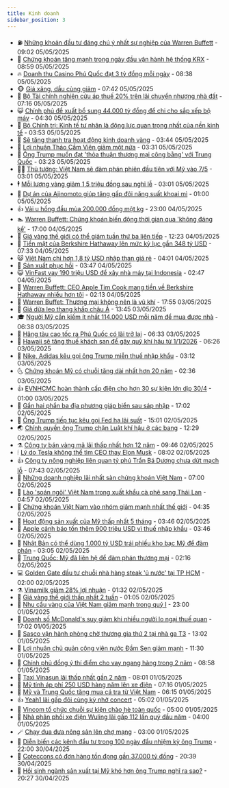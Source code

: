 ```yaml
---
title: Kinh doanh
sidebar_position: 3
---
```


<!-- vnexpress-kinh-doanh:START -->
- ⛽️ [Những khoản đầu tư đáng chú ý nhất sự nghiệp của Warren Buffett](https://vnexpress.net/nhung-khoan-dau-tu-dang-chu-y-nhat-su-nghiep-cua-warren-buffett-4881641.html) - 09:02 05/05/2025
- 🐲 [Chứng khoán tăng mạnh trong ngày đầu vận hành hệ thống KRX](https://vnexpress.net/chung-khoan-tang-manh-trong-ngay-dau-van-hanh-he-thong-krx-4881875.html) - 08:59 05/05/2025
- 🔥 [Doanh thu Casino Phú Quốc đạt 3 tỷ đồng mỗi ngày](https://vnexpress.net/doanh-thu-casino-phu-quoc-dat-3-ty-dong-moi-ngay-4881836.html) - 08:38 05/05/2025
- 🐵 [Giá xăng, dầu cùng giảm](https://vnexpress.net/gia-xang-moi-nhat-hom-nay-5-5-4881806.html) - 07:42 05/05/2025
- 🦅 [Bộ Tài chính nghiên cứu áp thuế 20% trên lãi chuyển nhượng nhà đất](https://vnexpress.net/bo-tai-chinh-nghien-cuu-ap-thue-20-tren-lai-chuyen-nhuong-nha-dat-4881779.html) - 07:16 05/05/2025
- 😺 [Chính phủ đề xuất bổ sung 44.000 tỷ đồng để chi cho sắp xếp bộ máy](https://vnexpress.net/chinh-phu-de-xuat-bo-sung-44-000-ty-dong-de-chi-cho-sap-xep-bo-may-4881680.html) - 04:30 05/05/2025
- 🤩 [Bộ Chính trị: Kinh tế tư nhân là động lực quan trọng nhất của nền kinh tế](https://vnexpress.net/bo-chinh-tri-kinh-te-tu-nhan-la-dong-luc-quan-trong-nhat-cua-nen-kinh-te-4881704.html) - 03:53 05/05/2025
- 🌮 [Sẽ tăng thanh tra hoạt động kinh doanh vàng](https://vnexpress.net/se-tang-thanh-tra-hoat-dong-kinh-doanh-vang-4881658.html) - 03:44 05/05/2025
- 🧰 [Lợi nhuận Thảo Cầm Viên giảm một nửa](https://vnexpress.net/loi-nhuan-thao-cam-vien-giam-mot-nua-4881654.html) - 03:31 05/05/2025
- 🤔 [Ông Trump muốn đạt &#39;thỏa thuận thương mại công bằng&#39; với Trung Quốc](https://vnexpress.net/ong-trump-muon-dat-thoa-thuan-thuong-mai-cong-bang-voi-trung-quoc-4881620.html) - 03:23 05/05/2025
- 🧑‍💻 [Thủ tướng: Việt Nam sẽ đàm phán phiên đầu tiên với Mỹ vào 7/5](https://vnexpress.net/thu-tuong-viet-nam-se-dam-phan-phien-dau-tien-voi-my-vao-7-5-4881653.html) - 03:01 05/05/2025
- 🕴 [Mỗi lượng vàng giảm 1,5 triệu đồng sau nghỉ lễ](https://vnexpress.net/moi-luong-vang-giam-1-5-trieu-dong-sau-nghi-le-4881639.html) - 03:01 05/05/2025
- 🦩 [Dự án của Ajinomoto giúp tăng gấp đôi năng suất khoai mì](https://vnexpress.net/du-an-cua-ajinomoto-giup-tang-gap-doi-nang-suat-khoai-mi-4866707.html) - 01:00 05/05/2025
- 👍 [Vải u hồng đầu mùa 200.000 đồng một kg](https://vnexpress.net/vai-u-hong-dau-mua-200-000-dong-mot-kg-4881357.html) - 23:00 04/05/2025
- 🏊 [Warren Buffett: Chứng khoán biến động thời gian qua &#39;không đáng kể&#39;](https://vnexpress.net/warren-buffett-chung-khoan-bien-dong-thoi-gian-qua-khong-dang-ke-4881473.html) - 17:00 04/05/2025
- 🤡 [Giá vàng thế giới có thể giảm tuần thứ ba liên tiếp](https://vnexpress.net/gia-vang-the-gioi-co-the-giam-tuan-thu-ba-lien-tiep-4881481.html) - 12:23 04/05/2025
- 👀 [Tiền mặt của Berkshire Hathaway lên mức kỷ lục gần 348 tỷ USD](https://vnexpress.net/tien-mat-cua-berkshire-hathaway-len-muc-ky-luc-gan-348-ty-usd-4881404.html) - 07:33 04/05/2025
- 😺 [Việt Nam chi hơn 1,8 tỷ USD nhập than giá rẻ](https://vnexpress.net/viet-nam-chi-hon-1-8-ty-usd-nhap-than-gia-re-4881374.html) - 04:01 04/05/2025
- 🦣 [Sản xuất phục hồi](https://vnexpress.net/san-xuat-phuc-hoi-4881345.html) - 03:47 04/05/2025
- 😺 [VinFast vay 190 triệu USD để xây nhà máy tại Indonesia](https://vnexpress.net/vinfast-vay-190-trieu-usd-de-xay-nha-may-tai-indonesia-4881353.html) - 02:47 04/05/2025
- 💼 [Warren Buffett: CEO Apple Tim Cook mang tiền về Berkshire Hathaway nhiều hơn tôi](https://vnexpress.net/warren-buffett-ceo-apple-tim-cook-mang-tien-ve-berkshire-hathaway-nhieu-hon-toi-4881340.html) - 02:13 04/05/2025
- 🤗 [Warren Buffet: Thương mại không nên là vũ khí](https://vnexpress.net/warren-buffet-thuong-mai-khong-nen-la-vu-khi-4881304.html) - 17:55 03/05/2025
- 👀 [Giá dừa leo thang khắp châu Á](https://vnexpress.net/gia-dua-leo-thang-khap-chau-a-4881169.html) - 13:45 03/05/2025
- 🎓 [Người Mỹ cần kiếm ít nhất 114.000 USD mỗi năm để mua được nhà](https://vnexpress.net/nguoi-my-can-kiem-it-nhat-114-000-usd-moi-nam-de-mua-duoc-nha-4881179.html) - 06:38 03/05/2025
- 🗽 [Hãng tàu cao tốc ra Phú Quốc có lãi trở lại](https://vnexpress.net/hang-tau-cao-toc-ra-phu-quoc-co-lai-tro-lai-4881192.html) - 06:33 03/05/2025
- 🚀 [Hawaii sẽ tăng thuế khách sạn để gây quỹ khí hậu từ 1/1/2026](https://vnexpress.net/hawaii-se-tang-thue-khach-san-de-gay-quy-khi-hau-tu-1-1-2026-4881200.html) - 06:26 03/05/2025
- 🤗 [Nike, Adidas kêu gọi ông Trump miễn thuế nhập khẩu](https://vnexpress.net/nike-adidas-keu-goi-ong-trump-mien-thue-nhap-khau-4881138.html) - 03:12 03/05/2025
- 🌜 [Chứng khoán Mỹ có chuỗi tăng dài nhất hơn 20 năm](https://vnexpress.net/chung-khoan-my-co-chuoi-tang-dai-nhat-hon-20-nam-4881139.html) - 02:36 03/05/2025
- 👍 [EVNHCMC hoàn thành cấp điện cho hơn 30 sự kiện lớn dịp 30/4](https://vnexpress.net/evnhcmc-hoan-thanh-cap-dien-cho-hon-30-su-kien-lon-dip-30-4-4881063.html) - 01:00 03/05/2025
- 🤖 [Gần hai phần ba địa phương giáp biển sau sáp nhập](https://vnexpress.net/gan-hai-phan-ba-dia-phuong-giap-bien-sau-sap-nhap-4876725.html) - 17:02 02/05/2025
- 🫣 [Ông Trump tiếp tục kêu gọi Fed hạ lãi suất](https://vnexpress.net/ong-trump-tiep-tuc-keu-goi-fed-ha-lai-suat-4881084.html) - 15:01 02/05/2025
- 🌏 [Chính quyền ông Trump chặn Luật khí hậu ở các bang](https://vnexpress.net/chinh-quyen-ong-trump-chan-luat-khi-hau-o-cac-bang-4881002.html) - 12:29 02/05/2025
- ⚗️ [Công ty bán vàng mã lãi thấp nhất hơn 12 năm](https://vnexpress.net/cong-ty-ban-vang-ma-lai-thap-nhat-hon-12-nam-4880991.html) - 09:46 02/05/2025
- 🕯 [Lý do Tesla không thể tìm CEO thay Elon Musk](https://vnexpress.net/ly-do-tesla-khong-the-tim-ceo-thay-elon-musk-4880942.html) - 08:02 02/05/2025
- 👍 [Công ty nông nghiệp liên quan tỷ phú Trần Bá Dương chưa dứt mạch lỗ](https://vnexpress.net/cong-ty-nong-nghiep-lien-quan-ty-phu-tran-ba-duong-chua-dut-mach-lo-4880939.html) - 07:43 02/05/2025
- 🤠 [Những doanh nghiệp lãi nhất sàn chứng khoán Việt Nam](https://vnexpress.net/nhung-doanh-nghiep-lai-nhat-san-chung-khoan-viet-nam-4880931.html) - 07:00 02/05/2025
- 🌊 [Lào &#39;soán ngôi&#39; Việt Nam trong xuất khẩu cà phê sang Thái Lan](https://vnexpress.net/lao-soan-ngoi-viet-nam-trong-xuat-khau-ca-phe-sang-thai-lan-4880672.html) - 04:57 02/05/2025
- 🌈 [Chứng khoán Việt Nam vào nhóm giảm mạnh nhất thế giới](https://vnexpress.net/chung-khoan-viet-nam-vao-nhom-giam-manh-nhat-the-gioi-4880899.html) - 04:35 02/05/2025
- 🥳 [Hoạt động sản xuất của Mỹ thấp nhất 5 tháng](https://vnexpress.net/hoat-dong-san-xuat-cua-my-thap-nhat-5-thang-4880824.html) - 03:46 02/05/2025
- 🐻 [Apple cảnh báo tốn thêm 900 triệu USD vì thuế nhập khẩu](https://vnexpress.net/apple-canh-bao-ton-them-900-trieu-usd-vi-thue-nhap-khau-4880823.html) - 03:46 02/05/2025
- 💫 [Nhật Bản có thể dùng 1.000 tỷ USD trái phiếu kho bạc Mỹ để đàm phán](https://vnexpress.net/nhat-ban-co-the-dung-1-000-ty-usd-trai-phieu-kho-bac-my-de-dam-phan-4880868.html) - 03:05 02/05/2025
- 🤩 [Trung Quốc: Mỹ đã liên hệ để đàm phán thương mại](https://vnexpress.net/trung-quoc-my-da-lien-he-de-dam-phan-thuong-mai-4880861.html) - 02:16 02/05/2025
- 💻 [Golden Gate đầu tư chuỗi nhà hàng steak &#39;ủ nước&#39; tại TP HCM](https://vnexpress.net/golden-gate-dau-tu-chuoi-nha-hang-steak-u-nuoc-tai-tp-hcm-4877544.html) - 02:00 02/05/2025
- ⚗️ [Vinamilk giảm 28% lợi nhuận](https://vnexpress.net/vinamilk-giam-28-loi-nhuan-4880829.html) - 01:32 02/05/2025
- 🌈 [Giá vàng thế giới thấp nhất 2 tuần](https://vnexpress.net/gia-vang-the-gioi-thap-nhat-2-tuan-4880822.html) - 01:05 02/05/2025
- 🌝 [Nhu cầu vàng của Việt Nam giảm mạnh trong quý I](https://vnexpress.net/nhu-cau-vang-cua-viet-nam-giam-manh-trong-quy-i-4880790.html) - 23:00 01/05/2025
- 🥸 [Doanh số McDonald&#39;s suy giảm khi nhiều người lo ngại thuế quan](https://vnexpress.net/doanh-so-mcdonald-s-suy-giam-khi-nhieu-nguoi-lo-ngai-thue-quan-4880774.html) - 17:02 01/05/2025
- 🦆 [Sasco vận hành phòng chờ thương gia thứ 2 tại nhà ga T3](https://vnexpress.net/sasco-van-hanh-phong-cho-thuong-gia-thu-2-tai-nha-ga-t3-4880757.html) - 13:02 01/05/2025
- 🌋 [Lợi nhuận chủ quản công viên nước Đầm Sen giảm mạnh](https://vnexpress.net/loi-nhuan-chu-quan-cong-vien-nuoc-dam-sen-giam-manh-4880706.html) - 11:30 01/05/2025
- 🦍 [Chính phủ đồng ý thí điểm cho vay ngang hàng trong 2 năm](https://vnexpress.net/chinh-phu-dong-y-thi-diem-cho-vay-ngang-hang-trong-2-nam-4880701.html) - 08:58 01/05/2025
- 🤔 [Taxi Vinasun lãi thấp nhất gần 2 năm](https://vnexpress.net/taxi-vinasun-lai-thap-nhat-gan-2-nam-4880634.html) - 08:01 01/05/2025
- 🧰 [Mỹ tính áp phí 250 USD hàng năm lên xe điện](https://vnexpress.net/my-tinh-ap-phi-250-usd-hang-nam-len-xe-dien-4880671.html) - 07:16 01/05/2025
- 🌝 [Mỹ và Trung Quốc tăng mua cá tra từ Việt Nam](https://vnexpress.net/my-va-trung-quoc-tang-mua-ca-tra-tu-viet-nam-4880630.html) - 06:15 01/05/2025
- 👍 [Yeah1 lãi gấp đôi cùng kỳ nhờ concert](https://vnexpress.net/yeah1-lai-gap-doi-cung-ky-nho-concert-4880615.html) - 05:02 01/05/2025
- 🗽 [Vincom tổ chức chuỗi sự kiện chào hè toàn quốc](https://vnexpress.net/vincom-to-chuc-chuoi-su-kien-chao-he-toan-quoc-4880654.html) - 05:00 01/05/2025
- 🐎 [Nhà phân phối xe điện Wuling lãi gấp 112 lần quý đầu năm](https://vnexpress.net/nha-phan-phoi-xe-dien-wuling-lai-gap-112-lan-quy-dau-nam-4880623.html) - 04:00 01/05/2025
- 🪄 [Chạy đua đưa nông sản lên chợ mạng](https://vnexpress.net/chay-dua-dua-nong-san-len-cho-mang-4880447.html) - 03:00 01/05/2025
- 🎊 [Diễn biến các kênh đầu tư trong 100 ngày đầu nhiệm kỳ ông Trump](https://vnexpress.net/dien-bien-cac-kenh-dau-tu-trong-100-ngay-dau-nhiem-ky-ong-trump-4880491.html) - 22:00 30/04/2025
- 🗽 [Coteccons có đơn hàng tồn đọng gần 37.000 tỷ đồng](https://vnexpress.net/coteccons-co-don-hang-ton-dong-gan-37-000-ty-dong-4880498.html) - 20:39 30/04/2025
- 🦩 [Hồi sinh ngành sản xuất tại Mỹ khó hơn ông Trump nghĩ ra sao?](https://vnexpress.net/hoi-sinh-nganh-san-xuat-tai-my-kho-hon-ong-trump-nghi-ra-sao-4880291.html) - 20:27 30/04/2025<!-- vnexpress-kinh-doanh:END -->
